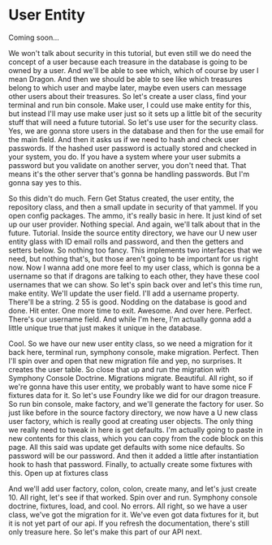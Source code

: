 # User Entity

Coming soon...

We won't talk about security in this tutorial, but even still we do need the concept
of a user because each treasure in the database is going to be owned by a user. And
we'll be able to see which, which of course by user I mean Dragon. And then we should
be able to see like which treasures belong to which user and maybe later, maybe even
users can message other users about their treasures. So let's create a user class,
find your terminal and run bin console. Make user, I could use make entity for this,
but instead I'll may use make user just so it sets up a little bit of the security
stuff that will need a future tutorial. So let's use user for the security class.
Yes, we are gonna store users in the database and then for the use email for the main
field. And then it asks us if we need to hash and check user passwords. If the hashed
user password is actually stored and checked in your system, you do. If you have a
system where your user submits a password but you validate on another server, you
don't need that. That means it's the other server that's gonna be handling passwords.
But I'm gonna say yes to this.

So this didn't do much. Fern Get Status created, the user entity, the repository
class, and then a small update in security of that yammel. If you open config
packages. The ammo, it's really basic in here. It just kind of set up our user
provider. Nothing special. And again, we'll talk about that in the future. Tutorial.
Inside the source entity directory, we have our U new user entity glass with ID email
rolls and password, and then the getters and setters below. So nothing too fancy.
This implements two interfaces that we need, but nothing that's, but those aren't
going to be important for us right now. Now I wanna add one more feel to my user
class, which is gonna be a username so that if dragons are talking to each other,
they have these cool usernames that we can show. So let's spin back over and let's
this time run, make entity. We'll update the user field. I'll add a username
property. There'll be a string. 2 55 is good. Nodding on the database is good and
done. Hit enter. One more time to exit. Awesome. And over here. Perfect. There's our
username field. And while I'm here, I'm actually gonna add a little unique true that
just makes it unique in the database.

Cool. So we have our new user entity class, so we need a migration for it back here,
terminal run, symphony console, make migration. Perfect. Then I'll spin over and open
that new migration file and yep, no surprises. It creates the user table. So close
that up and run the migration with Symphony Console Doctrine. Migrations migrate.
Beautiful. All right, so if we're gonna have this user entity, we probably want to
have some nice F fixtures data for it. So let's use Foundry like we did for our
dragon treasure. So run bin console, make factory, and we'll generate the factory for
user. So just like before in the source factory directory, we now have a U new class
user factory, which is really good at creating user objects. The only thing we really
need to tweak in here is get defaults. I'm actually going to paste in new contents
for this class, which you can copy from the code block on this page. All this said
was update get defaults with some nice defaults. So password will be our password.
And then it added a little after instantiation hook to hash that password. Finally,
to actually create some fixtures with this. Open up at fixtures class

And we'll add user factory, colon, colon, create many, and let's just create 10. All
right, let's see if that worked. Spin over and run. Symphony console doctrine,
fixtures, load, and cool. No errors. All right, so we have a user class, we've got
the migration for it. We've even got data fixtures for it, but it is not yet part of
our api. If you refresh the documentation, there's still only treasure here. So let's
make this part of our API next.

